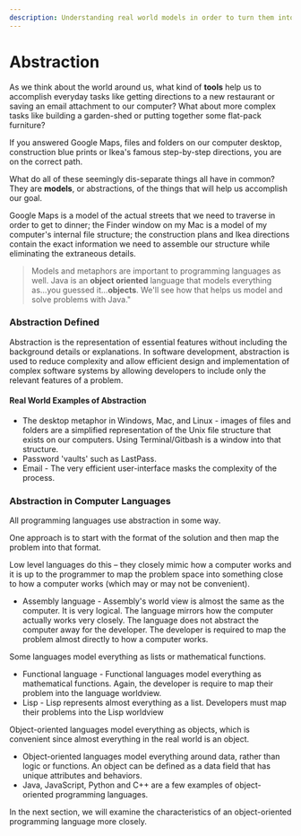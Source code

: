 ```yaml
---
description: Understanding real world models in order to turn them into code.
---
```


# Abstraction

As we think about the world around us, what kind of **tools** help us to accomplish everyday tasks like getting directions to a new restaurant or saving an email attachment to our computer? What about more complex tasks like building a garden-shed or putting together some flat-pack furniture?

If you answered Google Maps, files and folders on our computer desktop, construction blue prints or Ikea's famous step-by-step directions, you are on the correct path.  

What do all of these seemingly dis-separate things all have in common? They are **models**, or abstractions, of the things that will help us accomplish our goal. 

Google Maps is a model of the actual streets that we need to traverse in order to get to dinner; the Finder window on my Mac is a model of my computer's internal file structure; the construction plans and Ikea directions contain the exact information we need to assemble our structure while eliminating the extraneous details.

> Models and metaphors are important to programming languages as well. Java is an **object oriented** language that models everything as...you guessed it...**objects**. We'll see how that helps us model and solve problems with Java."

### Abstraction Defined

Abstraction is the representation of essential features without including the background details or explanations. In software development, abstraction is used to reduce complexity and allow efficient design and implementation of complex software systems by allowing developers to include only the relevant features of a problem.

#### Real World Examples of Abstraction

* The desktop metaphor in Windows, Mac, and Linux - images of files and folders are a simplified representation of the Unix file structure that exists on our computers. Using Terminal/Gitbash is a window into that structure. 
* Password 'vaults' such as LastPass.
* Email - The very efficient user-interface masks the complexity of the process. 

### Abstraction in Computer Languages

All programming languages use abstraction in some way.

One approach is to start with the format of the solution and then map the problem into that format. 

Low level languages do this – they closely mimic how a computer works and it is up to the programmer to map the problem space into something close to how a computer works \(which may or may not be convenient\).

* Assembly language  - Assembly's world view is almost the same as the computer. It is very logical. The language mirrors how the computer actually works very closely. The language does not abstract the computer away for the developer. The developer is required to map the problem almost directly to how a computer works.

Some languages model everything as lists or mathematical functions.

* Functional language - Functional languages model everything as mathematical functions. Again, the developer is require to map their problem into the language worldview.
* Lisp - Lisp represents almost everything as a list. Developers must map their problems into the Lisp worldview

Object-oriented languages model everything as objects, which is convenient since almost everything in the real world is an object.

* Object-oriented languages model everything around data, rather than logic or functions. An object can be defined as a data field that has unique attributes and behaviors. 
* Java, JavaScript, Python and C++ are a few examples of object-oriented programming languages. 

In the next section, we will examine the characteristics of an object-oriented programming language more closely. 

